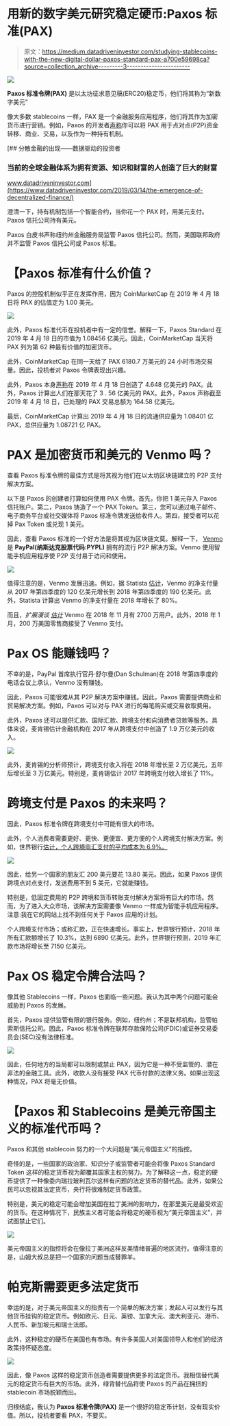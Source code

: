 # 用新的数字美元研究稳定硬币:Paxos 标准(PAX)

> 原文：<https://medium.datadriveninvestor.com/studying-stablecoins-with-the-new-digital-dollar-paxos-standard-pax-a700e59698ca?source=collection_archive---------3----------------------->

[![](img/d7a653e698c8e49fbf739086cde529ce.png)](http://www.track.datadriveninvestor.com/1B9E)

**Paxos 标准令牌(PAX)** 是以太坊征求意见稿(ERC20)稳定币，他们将其称为“新数字美元”

像大多数 stablecoins 一样，PAX 是一个金融服务应用程序，他们将其作为加密货币进行营销。例如，Paxos 的开发者[声称](https://www.paxos.com/pax/)你可以将 PAX 用于点对点(P2P)资金转移、商业、交易，以及作为一种持有机制。

[](https://www.datadriveninvestor.com/2019/03/14/the-emergence-of-decentralized-finance/) [## 分散金融的出现——数据驱动的投资者

### 当前的全球金融体系为拥有资源、知识和财富的人创造了巨大的财富

www.datadriveninvestor.com](https://www.datadriveninvestor.com/2019/03/14/the-emergence-of-decentralized-finance/) 

澄清一下，持有机制包括一个智能合约，当你花一个 PAX 时，用美元支付。Paxos 信托公司持有美元。

Paxos 白皮书声称纽约州金融服务局监管 Paxos 信托公司。然而，美国联邦政府并不监管 Paxos 信托公司或 Paxos 标准。

# 【Paxos 标准有什么价值？

Paxos 的控股机制似乎正在发挥作用，因为 CoinMarketCap 在 2019 年 4 月 18 日将 PAX 的估值定为 1.00 美元。

![](img/3f0e74a6a438fb248a8d4c225a150f4c.png)

此外，Paxos 标准代币在投机者中有一定的信誉。解释一下，Paxos Standard 在 2019 年 4 月 18 日的市值为 1.08456 亿美元。因此，CoinMarketCap 当天将 PAX 列为第 62 种最有价值的加密货币。

此外，CoinMarketCap 在同一天给了 PAX 6180.7 万美元的 24 小时市场交易量。因此，投机者对 Paxos 令牌表现出兴趣。

此外，Paxos 本身[声称](https://www.paxos.com/pax/)在 2019 年 4 月 18 日创造了 4.648 亿美元的 PAX。此外，Paxos 计算出人们在那天花了 3 . 56 亿美元的 PAX。此外，Paxos 声称截至 2019 年 4 月 18 日，已处理的 PAX 交易总额为 164.58 亿美元。

最后，CoinMarketCap 计算出 2019 年 4 月 18 日的流通供应量为 1.08401 亿 PAX，总供应量为 1.08721 亿 PAX。

# **PAX 是加密货币和美元的 Venmo 吗？**

查看 Paxos 标准令牌的最佳方式是将其视为他们在以太坊区块链建立的 P2P 支付解决方案。

以下是 Paxos 的创建者打算如何使用 PAX 令牌。首先，你把 1 美元存入 Paxos 信托账户。第二，Paxos 铸造了一个 PAX Token。第三，您可以通过电子邮件、电子商务平台或社交媒体将 Paxos 标准令牌发送给收件人。第四，接受者可以花掉 Pax Token 或兑现 1 美元。

因此，查看 Paxos 标准的一个好方法是将其视为区块链文莫。解释一下， [Venmo](https://en.wikipedia.org/wiki/Venmo) 是 **PayPal(纳斯达克股票代码:PYPL)** 拥有的流行 P2P 解决方案。Venmo 使用智能手机应用程序使 P2P 支付易于访问和使用。

![](img/8f4ed5eb2ceb143176a4ccd93a0bc949.png)

值得注意的是，Venmo 发展迅速。例如，据 Statista [估计](https://www.statista.com/statistics/763617/venmo-total-payment-volume/)，Venmo 的净支付量从 2017 年第四季度的 120 亿美元增长到 2018 年第四季度的 190 亿美元。此外，Statista 计算出 Venmo 的净支付量在 2018 年增长了 80%。

而且，*扩展漫谈* [*估计*](https://expandedramblings.com/index.php/venmo-statistics-facts/) Venmo 在 2018 年 11 月有 2700 万用户。此外，2018 年 1 月，200 万美国零售商接受了 Venmo 支付。

# **Pax OS 能赚钱吗？**

不幸的是，PayPal 首席执行官丹·舒尔曼(Dan Schulman)在 2018 年第四季度的电话会议上承认，Venmo 没有赚钱。

因此，Paxos 可能很难从其 P2P 解决方案中赚钱。因此，Paxos 需要提供商业和贸易解决方案。例如，Paxos 可以对与 PAX 进行的每笔购买或交易收取费用。

此外，Paxos 还可以提供汇款、国际汇款、跨境支付和向消费者贷款等服务。具体来说，麦肯锡估计金融机构在 2017 年从跨境支付中创造了 1.9 万亿美元的收入。

![](img/27b089ab1628f8815f139ae18297f088.png)

此外，麦肯锡的分析师预计，跨境支付收入将在 2018 年增长至 2 万亿美元，五年后增长至 3 万亿美元。特别是，麦肯锡估计 2017 年跨境支付收入增长了 11%。

# **跨境支付是 Paxos 的未来吗？**

因此，Paxos 标准令牌在跨境支付中可能有很大的市场。

此外，个人消费者需要更好、更快、更便宜、更方便的个人跨境支付解决方案。例如，世界银行[估计，个人跨境电汇支付的平均成本为 6.9%。](https://www.worldbank.org/en/news/press-release/2018/12/08/accelerated-remittances-growth-to-low-and-middle-income-countries-in-2018)

![](img/c5d6ab667da6d00bdba88b18bef1a4f4.png)

因此，给另一个国家的朋友汇 200 美元要花 13.80 美元。因此，如果 Paxos 提供跨境点对点支付，发送费用不到 5 美元，它就能赚钱。

特别是，低固定费用的 P2P 跨境和货币转账支付解决方案将有巨大的市场。然而，为了进入大众市场，该解决方案需要像 Venmo 一样成为智能手机应用程序。注意:我在它的网站上找不到任何关于 Paxos 应用的计划。

个人跨境支付市场；或称汇款，正在快速增长。事实上，世界银行预计，2018 年所有汇款额增长了 10.3%，达到 6890 亿美元。此外，世界银行预测，2019 年汇款市场将增长至 7150 亿美元。

# **Pax OS 稳定令牌合法吗？**

像其他 Stablecoins 一样，Paxos 也面临一些问题。我认为其中两个问题可能会威胁到 Paxos 的发展。

首先，Paxos 提供监管有限的银行服务。例如，纽约州；不是联邦机构，监管帕索斯信托公司。因此，Paxos 标准令牌在联邦存款保险公司(FDIC)或证券交易委员会(SEC)没有法律标准。

![](img/eaf9be4ac0b0c40f1cb4ed38e7da8500.png)

因此，任何地方的当局都可以限制或禁止 PAX，因为它是一种不受监管的、潜在非法的金融工具。此外，收款人没有接受 PAX 代币付款的法律义务。如果出现这种情况，PAX 将毫无价值。

# 【Paxos 和 Stablecoins 是美元帝国主义的标准代币吗？

Paxos 和其他 stablecoin 努力的一个大问题是“美元帝国主义”的指控。

奇怪的是，一些国家的政治家、知识分子或监管者可能会将像 Paxos Standard Token 这样的稳定货币视为颠覆其国家主权的努力。为了解释这一点，稳定的硬币提供了一种像委内瑞拉玻利瓦尔这样有问题的法定货币的替代品。此外，如果公民可以忽视其法定货币，央行将很难制定货币政策。

特别是，美元的稳定可能会增加美国在拉丁美洲的影响力，在那里美元是最受欢迎的货币。在这种情况下，民族主义者可能会将稳定的硬币视为“美元帝国主义”，并试图禁止它们。

![](img/bdac8777d24b8e81373356bd9aee872d.png)

美元帝国主义的指控将会在像拉丁美洲这样反美情绪普遍的地区流行。值得注意的是，山姆大叔总是把一个国家的问题当成替罪羊。

# **帕克斯需要更多法定货币**

幸运的是，对于美元帝国主义的指责有一个简单的解决方案；发起人可以发行与其他货币挂钩的稳定货币。例如欧元、日元、英镑、加拿大元、澳大利亚元、港币、人民币、新加坡元和瑞士法郎。

此外，这种稳定的硬币在美国也有市场。有许多美国人对美国领导人和他们的经济政策持怀疑态度。

![](img/37e0a1c1971afaca828d86e5d0b0a30a.png)

因此，像 Paxos 这样的稳定货币创造者需要提供更多的法定货币。我相信替代美元的稳定货币有巨大的市场。此外，绿背替代品将使 Paxos 的产品在拥挤的 stablecoin 市场脱颖而出。

归根结底，我认为 **Paxos 标准令牌(PAX)** 是一个很好的稳定币计划，没有现实价值。所以，投机者要看 PAX，不要买。
